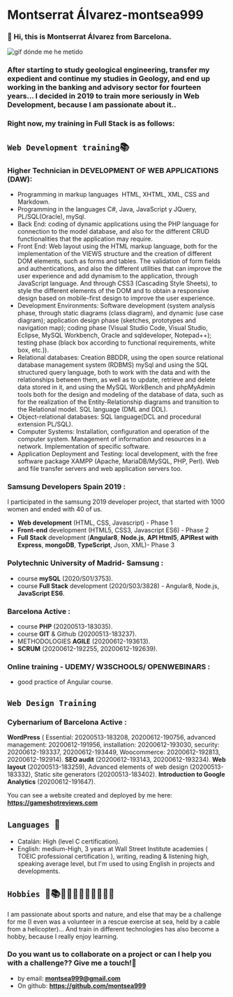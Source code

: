 # Montserrat Álvarez-montsea999

### 👋 Hi, this is Montserrat Álvarez from Barcelona. 
![gif dónde me he metido](https://github.com/montsea999/inspirations/blob/master/assets/gifAvatarYes.gif) 
### After starting to study geological engineering, transfer my expedient and continue my studies in Geology, and end up working in the banking and advisory sector for fourteen years... I decided in 2019 to train more seriously in Web Development, because I am passionate about it..

### Right now, my training in Full Stack is as follows:

## `Web Development training`📚

### Higher Technician in DEVELOPMENT OF WEB APPLICATIONS (DAW): 
- Programming in markup languages ​​ HTML, XHTML, XML, CSS and Markdown.
- Programming in the languages C#, Java, JavaScript y JQuery, PL/SQL(Oracle), mySql.
- Back End: coding of dynamic applications using the PHP language for connection to the model database, and also for the different CRUD functionalities that the application may require.
- Front End: Web layout using the HTML markup language, both for the implementation of the VIEWS structure and the creation of different DOM elements, such as forms and tables. The validation of form fields and authentications, and also the different utilities that can improve the user experience and add dynamism to the application, through JavaScript language. And through CSS3 (Cascading Style Sheets), to style the different elements of the DOM and to obtain a responsive design based on mobile-first design to improve the user experience.
- Development Environments: Software development (system analysis phase, through static diagrams (class diagram), and dynamic (use case diagram); application design phase (sketches, prototypes and navigation map); coding phase (Visual Studio Code, Visual Studio, Eclipse, MySQL Workbench, Oracle and sqldeveloper, Notepad++); testing phase (black box according to functional requirements, white box, etc.)).
- Relational databases: Creation BBDDR, using the open source relational database management system (RDBMS) mySql and using the SQL structured query language, both to work with the data and with the relationships between them, as well as to update, retrieve and delete data stored in it, and using the MySQL WorkBench and phpMyAdmin tools both for the design and modeling of the database of data, such as for the realization of the Entity-Relationship diagrams and transition to the Relational model. SQL language (DML and DDL). 
- Object-relational databases: SQL language(DCL and procedural extension PL/SQL). 
- Computer Systems: Installation, configuration and operation of the computer system. Management of information and resources in a network. Implementation of specific software.
- Application Deployment and Testing: local development, with the free software package XAMPP (Apache, MariaDB/MySQL, PHP, Perl). Web and file transfer servers and web application servers too.

### Samsung Developers Spain 2019 : 
I participated in the samsung 2019 developer project, that started with 1000 women and ended with 40 of us.
- **Web development** (HTML, CSS, Javascript) - Phase 1
- **Front-end** development (HTML5, CSS3, Javascript ES6) - Phase 2
- **Full Stack** development (**Angular8**, **Node.js**, **API Html5**, **APIRest with Express**, **mongoDB**, **TypeScript**, Json, XML)- Phase 3

### Polytechnic University of Madrid- Samsung : 
- course **mySQL** (2020/S01/3753).
- course **Full Stack** development (2020/S03/3828) - Angular8, Node.js, **JavaScript ES6**.

### Barcelona Active : 
- course **PHP** (20200513-183035). 
- course **GIT** & Github (20200513-183237). 
- METHODOLOGIES **AGILE** (20200612-193613). 
- **SCRUM** (20200612-192255, 20200612-192639). 

### Online training - UDEMY/ W3SCHOOLS/ OPENWEBINARS : 
- good practice of Angular course.

## `Web Design Training`
### Cybernarium of Barcelona Active : 
**WordPress** ( Essential: 20200513-183208, 20200612-190756, advanced management: 20200612-191956, installation: 20200612-193030, security: 20200612-193337, 20200612-193449, Woocommerce: 20200612-192813, 20200612-192914). 
**SEO audit** (20200612-193143, 20200612-193234). 
**Web layout** (20200513-183259), Advanced elements of web design (20200513-183332), Static site generators (20200513-183402). 
**Introduction to Google Analytics** (20200612-191647).

You can see a website created and deployed by me here: **https://gameshotreviews.com**

## `Languages `🎤
- Catalán: High (level C certification).
- English: medium-High, 3 years at Wall Street Institute academies ( TOEIC professional certification ), writing, reading & listening high, speaking average level, but I'm used to using English in projects and developments.

## `Hobbies `🤿📚🏄‍♀‍🧗🏼‍♀‍🎷🧘‍♀‍🏀        
I am passionate about sports and nature, and else that may be a challenge for me (I even was a volunteer in a rescue exercise at sea, held by a cable from a helicopter)... And train in different technologies has also become a hobby, because I really enjoy learning.

### Do you want us to collaborate on a project or can I help you with a challenge?? Give me a touch!🚀

- by email: **montsea999@gmail.com**
- On github: **https://github.com/montsea999**








